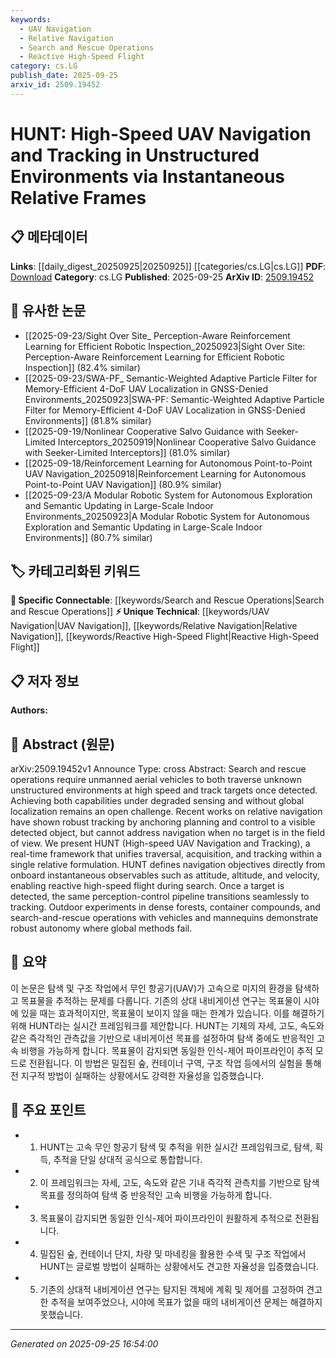 ```yaml
---
keywords:
  - UAV Navigation
  - Relative Navigation
  - Search and Rescue Operations
  - Reactive High-Speed Flight
category: cs.LG
publish_date: 2025-09-25
arxiv_id: 2509.19452
---
```


<!-- KEYWORD_LINKING_METADATA:
{
  "processed_timestamp": "2025-09-25T16:54:00.316111",
  "vocabulary_version": "1.0",
  "selected_keywords": [
    "UAV Navigation",
    "Relative Navigation",
    "Search and Rescue Operations",
    "Reactive High-Speed Flight"
  ],
  "rejected_keywords": [],
  "similarity_scores": {
    "UAV Navigation": 0.75,
    "Relative Navigation": 0.72,
    "Search and Rescue Operations": 0.7,
    "Reactive High-Speed Flight": 0.7
  },
  "extraction_method": "AI_prompt_based",
  "budget_applied": true,
  "candidates_json": {
    "candidates": [
      {
        "surface": "UAV Navigation",
        "canonical": "UAV Navigation",
        "aliases": [
          "Drone Navigation",
          "Unmanned Aerial Vehicle Navigation"
        ],
        "category": "unique_technical",
        "rationale": "This term is central to the paper's focus on high-speed navigation in unstructured environments.",
        "novelty_score": 0.7,
        "connectivity_score": 0.65,
        "specificity_score": 0.8,
        "link_intent_score": 0.75
      },
      {
        "surface": "Relative Navigation",
        "canonical": "Relative Navigation",
        "aliases": [
          "Relative Positioning",
          "Relative Localization"
        ],
        "category": "unique_technical",
        "rationale": "Relative navigation is a key concept for tracking and navigation without global localization.",
        "novelty_score": 0.65,
        "connectivity_score": 0.7,
        "specificity_score": 0.78,
        "link_intent_score": 0.72
      },
      {
        "surface": "Search and Rescue Operations",
        "canonical": "Search and Rescue Operations",
        "aliases": [
          "SAR Operations",
          "Rescue Missions"
        ],
        "category": "specific_connectable",
        "rationale": "The application context of search and rescue is crucial for understanding the use case of the technology.",
        "novelty_score": 0.6,
        "connectivity_score": 0.75,
        "specificity_score": 0.7,
        "link_intent_score": 0.7
      },
      {
        "surface": "Reactive High-Speed Flight",
        "canonical": "Reactive High-Speed Flight",
        "aliases": [
          "High-Speed Reactive Flight",
          "Fast Reactive Flight"
        ],
        "category": "unique_technical",
        "rationale": "This concept is essential for understanding the paper's contribution to UAV agility and speed.",
        "novelty_score": 0.68,
        "connectivity_score": 0.6,
        "specificity_score": 0.75,
        "link_intent_score": 0.7
      }
    ],
    "ban_list_suggestions": [
      "method",
      "experiment",
      "performance"
    ]
  },
  "decisions": [
    {
      "candidate_surface": "UAV Navigation",
      "resolved_canonical": "UAV Navigation",
      "decision": "linked",
      "scores": {
        "novelty": 0.7,
        "connectivity": 0.65,
        "specificity": 0.8,
        "link_intent": 0.75
      }
    },
    {
      "candidate_surface": "Relative Navigation",
      "resolved_canonical": "Relative Navigation",
      "decision": "linked",
      "scores": {
        "novelty": 0.65,
        "connectivity": 0.7,
        "specificity": 0.78,
        "link_intent": 0.72
      }
    },
    {
      "candidate_surface": "Search and Rescue Operations",
      "resolved_canonical": "Search and Rescue Operations",
      "decision": "linked",
      "scores": {
        "novelty": 0.6,
        "connectivity": 0.75,
        "specificity": 0.7,
        "link_intent": 0.7
      }
    },
    {
      "candidate_surface": "Reactive High-Speed Flight",
      "resolved_canonical": "Reactive High-Speed Flight",
      "decision": "linked",
      "scores": {
        "novelty": 0.68,
        "connectivity": 0.6,
        "specificity": 0.75,
        "link_intent": 0.7
      }
    }
  ]
}
-->

# HUNT: High-Speed UAV Navigation and Tracking in Unstructured Environments via Instantaneous Relative Frames

## 📋 메타데이터

**Links**: [[daily_digest_20250925|20250925]] [[categories/cs.LG|cs.LG]]
**PDF**: [Download](https://arxiv.org/pdf/2509.19452.pdf)
**Category**: cs.LG
**Published**: 2025-09-25
**ArXiv ID**: [2509.19452](https://arxiv.org/abs/2509.19452)

## 🔗 유사한 논문
- [[2025-09-23/Sight Over Site_ Perception-Aware Reinforcement Learning for Efficient Robotic Inspection_20250923|Sight Over Site: Perception-Aware Reinforcement Learning for Efficient Robotic Inspection]] (82.4% similar)
- [[2025-09-23/SWA-PF_ Semantic-Weighted Adaptive Particle Filter for Memory-Efficient 4-DoF UAV Localization in GNSS-Denied Environments_20250923|SWA-PF: Semantic-Weighted Adaptive Particle Filter for Memory-Efficient 4-DoF UAV Localization in GNSS-Denied Environments]] (81.8% similar)
- [[2025-09-19/Nonlinear Cooperative Salvo Guidance with Seeker-Limited Interceptors_20250919|Nonlinear Cooperative Salvo Guidance with Seeker-Limited Interceptors]] (81.0% similar)
- [[2025-09-18/Reinforcement Learning for Autonomous Point-to-Point UAV Navigation_20250918|Reinforcement Learning for Autonomous Point-to-Point UAV Navigation]] (80.9% similar)
- [[2025-09-23/A Modular Robotic System for Autonomous Exploration and Semantic Updating in Large-Scale Indoor Environments_20250923|A Modular Robotic System for Autonomous Exploration and Semantic Updating in Large-Scale Indoor Environments]] (80.7% similar)

## 🏷️ 카테고리화된 키워드
**🔗 Specific Connectable**: [[keywords/Search and Rescue Operations|Search and Rescue Operations]]
**⚡ Unique Technical**: [[keywords/UAV Navigation|UAV Navigation]], [[keywords/Relative Navigation|Relative Navigation]], [[keywords/Reactive High-Speed Flight|Reactive High-Speed Flight]]

## 📋 저자 정보

**Authors:** 

## 📄 Abstract (원문)

arXiv:2509.19452v1 Announce Type: cross 
Abstract: Search and rescue operations require unmanned aerial vehicles to both traverse unknown unstructured environments at high speed and track targets once detected. Achieving both capabilities under degraded sensing and without global localization remains an open challenge. Recent works on relative navigation have shown robust tracking by anchoring planning and control to a visible detected object, but cannot address navigation when no target is in the field of view. We present HUNT (High-speed UAV Navigation and Tracking), a real-time framework that unifies traversal, acquisition, and tracking within a single relative formulation. HUNT defines navigation objectives directly from onboard instantaneous observables such as attitude, altitude, and velocity, enabling reactive high-speed flight during search. Once a target is detected, the same perception-control pipeline transitions seamlessly to tracking. Outdoor experiments in dense forests, container compounds, and search-and-rescue operations with vehicles and mannequins demonstrate robust autonomy where global methods fail.

## 📝 요약

이 논문은 탐색 및 구조 작업에서 무인 항공기(UAV)가 고속으로 미지의 환경을 탐색하고 목표물을 추적하는 문제를 다룹니다. 기존의 상대 내비게이션 연구는 목표물이 시야에 있을 때는 효과적이지만, 목표물이 보이지 않을 때는 한계가 있습니다. 이를 해결하기 위해 HUNT라는 실시간 프레임워크를 제안합니다. HUNT는 기체의 자세, 고도, 속도와 같은 즉각적인 관측값을 기반으로 내비게이션 목표를 설정하여 탐색 중에도 반응적인 고속 비행을 가능하게 합니다. 목표물이 감지되면 동일한 인식-제어 파이프라인이 추적 모드로 전환됩니다. 이 방법은 밀집된 숲, 컨테이너 구역, 구조 작업 등에서의 실험을 통해 전 지구적 방법이 실패하는 상황에서도 강력한 자율성을 입증했습니다.

## 🎯 주요 포인트

- 1. HUNT는 고속 무인 항공기 탐색 및 추적을 위한 실시간 프레임워크로, 탐색, 획득, 추적을 단일 상대적 공식으로 통합합니다.
- 2. 이 프레임워크는 자세, 고도, 속도와 같은 기내 즉각적 관측치를 기반으로 탐색 목표를 정의하여 탐색 중 반응적인 고속 비행을 가능하게 합니다.
- 3. 목표물이 감지되면 동일한 인식-제어 파이프라인이 원활하게 추적으로 전환됩니다.
- 4. 밀집된 숲, 컨테이너 단지, 차량 및 마네킹을 활용한 수색 및 구조 작업에서 HUNT는 글로벌 방법이 실패하는 상황에서도 견고한 자율성을 입증했습니다.
- 5. 기존의 상대적 내비게이션 연구는 탐지된 객체에 계획 및 제어를 고정하여 견고한 추적을 보여주었으나, 시야에 목표가 없을 때의 내비게이션 문제는 해결하지 못했습니다.


---

*Generated on 2025-09-25 16:54:00*